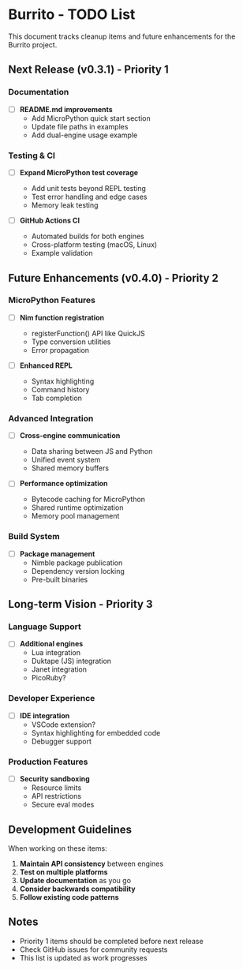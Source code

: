 # Burrito - TODO List

This document tracks cleanup items and future enhancements for the Burrito project.

## Next Release (v0.3.1) - Priority 1

### Documentation
- [ ] **README.md improvements**
  - Add MicroPython quick start section
  - Update file paths in examples
  - Add dual-engine usage example

### Testing & CI
- [ ] **Expand MicroPython test coverage**
  - Add unit tests beyond REPL testing
  - Test error handling and edge cases
  - Memory leak testing

- [ ] **GitHub Actions CI**
  - Automated builds for both engines
  - Cross-platform testing (macOS, Linux)
  - Example validation

## Future Enhancements (v0.4.0) - Priority 2

### MicroPython Features
- [ ] **Nim function registration**
  - registerFunction() API like QuickJS
  - Type conversion utilities
  - Error propagation

- [ ] **Enhanced REPL**
  - Syntax highlighting
  - Command history
  - Tab completion

### Advanced Integration
- [ ] **Cross-engine communication**
  - Data sharing between JS and Python
  - Unified event system
  - Shared memory buffers

- [ ] **Performance optimization**
  - Bytecode caching for MicroPython
  - Shared runtime optimization
  - Memory pool management

### Build System
- [ ] **Package management**
  - Nimble package publication
  - Dependency version locking
  - Pre-built binaries

## Long-term Vision - Priority 3

### Language Support
- [ ] **Additional engines**
  - Lua integration
  - Duktape (JS) integration
  - Janet integration
  - PicoRuby?

### Developer Experience
- [ ] **IDE integration**
  - VSCode extension?
  - Syntax highlighting for embedded code
  - Debugger support

### Production Features
- [ ] **Security sandboxing**
  - Resource limits
  - API restrictions
  - Secure eval modes

## Development Guidelines

When working on these items:

1. **Maintain API consistency** between engines
2. **Test on multiple platforms**
3. **Update documentation** as you go
4. **Consider backwards compatibility**
5. **Follow existing code patterns**

## Notes

- Priority 1 items should be completed before next release
- Check GitHub issues for community requests
- This list is updated as work progresses
